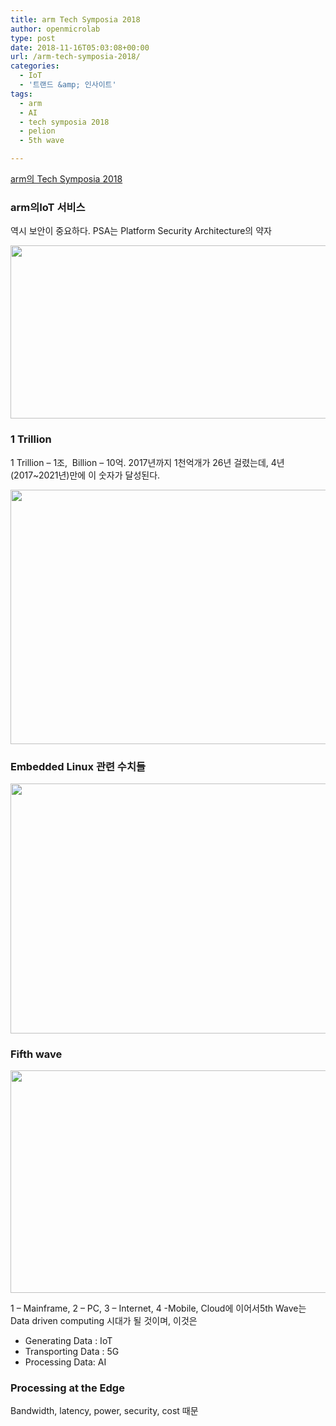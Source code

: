 ```yaml
---
title: arm Tech Symposia 2018
author: openmicrolab
type: post
date: 2018-11-16T05:03:08+00:00
url: /arm-tech-symposia-2018/
categories:
  - IoT
  - '트랜드 &amp; 인사이트'
tags:
  - arm
  - AI
  - tech symposia 2018
  - pelion
  - 5th wave

---
```

<a href="http://myseminar.co.kr/arm/ARM_01.asp" target="_blank" rel="noopener noreferrer">arm의 Tech Symposia 2018</a>

### arm의IoT 서비스

역시 보안이 중요하다. PSA는 Platform Security Architecture의 약자

<img loading="lazy" class="alignnone wp-image-4467" src="https://res.cloudinary.com/openmicrolab/image/upload/v1542343612/arm_service_gzngq6.jpg" width="664" height="277" /> 

### 1 Trillion

1 Trillion &#8211; 1조,  Billion &#8211; 10억. 2017년까지 1천억개가 26년 걸렸는데, 4년(2017~2021년)만에 이 숫자가 달성된다.

<img loading="lazy" class="alignnone wp-image-4468" src="https://res.cloudinary.com/openmicrolab/image/upload/v1542343615/Connected_device_kjkjwg.jpg" width="649" height="407" /> 

### Embedded Linux 관련 수치들

<img loading="lazy" class="alignnone wp-image-4469" src="https://res.cloudinary.com/openmicrolab/image/upload/c_scale,w_2961/v1542343612/embedded_linux_acydxl.jpg" width="676" height="400" /> 

### Fifth wave

<img loading="lazy" class="alignnone wp-image-4471" src="https://res.cloudinary.com/openmicrolab/image/upload/v1542343612/arm_5th_wave_kqizd1.jpg" width="655" height="356" /> 

1 &#8211; Mainframe, 2 &#8211; PC, 3 &#8211; Internet, 4 -Mobile, Cloud에 이어서5th Wave는 Data driven computing 시대가 될 것이며, 이것은

  * Generating Data : IoT
  * Transporting Data : 5G
  * Processing Data: AI

### Processing at the Edge

Bandwidth, latency, power, security, cost 때문
